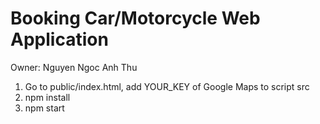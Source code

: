 # Booking Car/Motorcycle Web Application 

Owner: Nguyen Ngoc Anh Thu

1. Go to public/index.html, add YOUR_KEY of Google Maps to script src
1. npm install
2. npm start